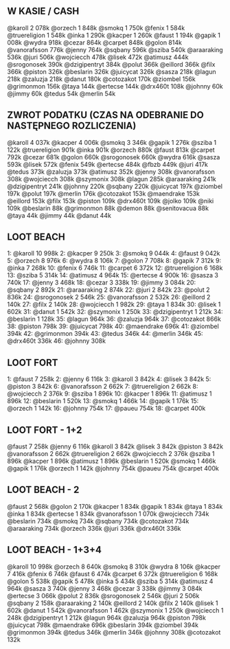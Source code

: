 ## W KASIE / CASH
@karoll 2 078k
@orzech 1 848k
@smokq 1 750k
@fenix 1 584k
@truereligion 1 548k
@inka 1 290k
@kacper 1 260k
@faust 1 194k
@gapik 1 008k
@wydra 918k
@cezar 864k
@carpet 848k
@golon 814k
@vanorafsson 776k
@jenny 764k
@sqbany 596k
@sziba 540k
@araaraking 536k
@juri 506k
@wojciecch 478k
@lisek 472k
@atimusz 444k
@srogonosek 390k
@dzigipentryt 384k
@polut 366k
@eillord 366k
@filx 366k
@piston 326k
@beslarin 326k
@juicycat 326k
@sasza 218k
@lagun 218k
@zaluzja 218k
@danut 180k
@cotozakot 170k
@ziombel 156k
@grimonmon 156k
@taya 144k
@ertecse 144k
@drx460t 108k
@johnny 60k
@jimmy 60k
@tedus 54k
@merlin 54k

## ZWROT PODATKU (CZAS NA ODEBRANIE DO NASTĘPNEGO ROZLICZENIA)
@karoll 4 037k
@kacper 4 006k
@smokq 3 346k
@gapik 1 276k
@sziba 1 122k
@truereligion 901k
@inka 901k
@orzech 880k
@faust 813k
@carpet 792k
@cezar 681k
@golon 660k
@srogonosek 660k
@wydra 616k
@sasza 593k
@lisek 572k
@fenix 549k
@ertecse 484k
@fbzb 449k
@juri 417k
@tedus 373k
@zaluzja 373k
@atimusz 352k
@jenny 308k
@vanorafsson 308k
@wojciecch 308k
@szymonix 308k
@lagun 285k
@araaraking 241k
@dzigipentryt 241k
@johnny 220k
@sqbany 220k
@juicycat 197k
@ziombel 197k
@polut 197k
@merlin 176k
@cotozakot 153k
@maendrake 153k
@eillord 153k
@filx 153k
@piston 109k
@drx460t 109k
@jolko 109k
@niki 109k
@beslarin 88k
@grimonmon 88k
@demon 88k
@senitovacua 88k
@taya 44k
@jimmy 44k
@danut 44k

## LOOT BEACH
1: @karoll 10 998k
2: @kacper 9 250k
3: @smokq 9 044k
4: @faust 9 042k
5: @orzech 8 976k
6: @wydra 8 106k
7: @golon 7 708k
8: @gapik 7 312k
9: @inka 7 268k
10: @fenix 6 746k
11: @carpet 6 372k
12: @truereligion 6 168k
13: @sziba 5 314k
14: @atimusz 4 964k
15: @ertecse 4 900k
16: @sasza 3 740k
17: @jenny 3 468k
18: @cezar 3 338k
19: @jimmy 3 084k
20: @sqbany 2 892k
21: @araaraking 2 874k
22: @juri 2 842k
23: @polut 2 836k
24: @srogonosek 2 546k
25: @vanorafsson 2 532k
26: @eillord 2 140k
27: @filx 2 140k
28: @wojciecch 1 982k
29: @taya 1 834k
30: @lisek 1 602k
31: @danut 1 542k
32: @szymonix 1 250k
33: @dzigipentryt 1 212k
34: @beslarin 1 128k
35: @lagun 964k
36: @zaluzja 964k
37: @cotozakot 866k
38: @piston 798k
39: @juicycat 798k
40: @maendrake 696k
41: @ziombel 394k
42: @grimonmon 394k
43: @tedus 346k
44: @merlin 346k
45: @drx460t 336k
46: @johnny 308k

## LOOT FORT
1: @faust 7 258k
2: @jenny 6 116k
3: @karoll 3 842k
4: @lisek 3 842k
5: @piston 3 842k
6: @vanorafsson 2 662k
7: @truereligion 2 662k
8: @wojciecch 2 376k
9: @sziba 1 896k
10: @kacper 1 896k
11: @atimusz 1 896k
12: @beslarin 1 520k
13: @smokq 1 466k
14: @gapik 1 176k
15: @orzech 1 142k
16: @johnny 754k
17: @paueu 754k
18: @carpet 400k

## LOOT FORT - 1+2
@faust 7 258k
@jenny 6 116k
@karoll 3 842k
@lisek 3 842k
@piston 3 842k
@vanorafsson 2 662k
@truereligion 2 662k
@wojciecch 2 376k
@sziba 1 896k
@kacper 1 896k
@atimusz 1 896k
@beslarin 1 520k
@smokq 1 466k
@gapik 1 176k
@orzech 1 142k
@johnny 754k
@paueu 754k
@carpet 400k

## LOOT BEACH - 2
@faust 2 568k
@golon 2 170k
@kacper 1 834k
@gapik 1 834k
@taya 1 834k
@inka 1 834k
@ertecse 1 834k
@vanorafsson 1 070k
@wojciecch 734k
@beslarin 734k
@smokq 734k
@sqbany 734k
@cotozakot 734k
@araaraking 734k
@orzech 336k
@juri 336k
@drx460t 336k

## LOOT BEACH - 1+3+4
@karoll 10 998k
@orzech 8 640k
@smokq 8 310k
@wydra 8 106k
@kacper 7 416k
@fenix 6 746k
@faust 6 474k
@carpet 6 372k
@truereligion 6 168k
@golon 5 538k
@gapik 5 478k
@inka 5 434k
@sziba 5 314k
@atimusz 4 964k
@sasza 3 740k
@jenny 3 468k
@cezar 3 338k
@jimmy 3 084k
@ertecse 3 066k
@polut 2 836k
@srogonosek 2 546k
@juri 2 506k
@sqbany 2 158k
@araaraking 2 140k
@eillord 2 140k
@filx 2 140k
@lisek 1 602k
@danut 1 542k
@vanorafsson 1 462k
@szymonix 1 250k
@wojciecch 1 248k
@dzigipentryt 1 212k
@lagun 964k
@zaluzja 964k
@piston 798k
@juicycat 798k
@maendrake 696k
@beslarin 394k
@ziombel 394k
@grimonmon 394k
@tedus 346k
@merlin 346k
@johnny 308k
@cotozakot 132k

